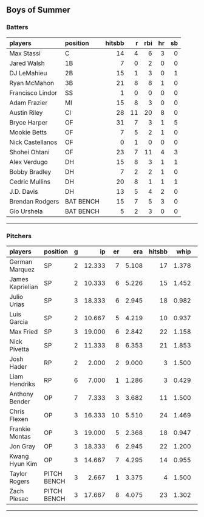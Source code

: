 ## Boys of Summer

### Batters

 
|players          |position  | hitsbb|  r| rbi| hr| sb| 
|:----------------|:---------|------:|--:|---:|--:|--:| 
|Max Stassi       |C         |     14|  4|   6|  3|  0| 
|Jared Walsh      |1B        |      7|  0|   2|  0|  0| 
|DJ LeMahieu      |2B        |     15|  1|   3|  0|  1| 
|Ryan McMahon     |3B        |     21|  8|   8|  1|  0| 
|Francisco Lindor |SS        |      1|  0|   0|  0|  0| 
|Adam Frazier     |MI        |     15|  8|   3|  0|  0| 
|Austin Riley     |CI        |     28| 11|  20|  8|  0| 
|Bryce Harper     |OF        |     31|  7|   3|  1|  5| 
|Mookie Betts     |OF        |      7|  5|   2|  1|  0| 
|Nick Castellanos |OF        |      0|  1|   0|  0|  0| 
|Shohei Ohtani    |OF        |     23|  7|  11|  4|  3| 
|Alex Verdugo     |DH        |     15|  8|   3|  1|  1| 
|Bobby Bradley    |DH        |      7|  2|   2|  1|  0| 
|Cedric Mullins   |DH        |     20|  8|   1|  1|  1| 
|J.D. Davis       |DH        |     13|  5|   4|  2|  0| 
|Brendan Rodgers  |BAT BENCH |     15|  7|   5|  3|  0| 
|Gio Urshela      |BAT BENCH |      5|  2|   3|  0|  0| 

* * *

### Pitchers

 
|players          |position    |  g|     ip| er|   era| hitsbb|  whip| so|  w| sv| 
|:----------------|:-----------|--:|------:|--:|-----:|------:|-----:|--:|--:|--:| 
|German Marquez   |SP          |  2| 12.333|  7| 5.108|     17| 1.378| 13|  0|  0| 
|James Kaprielian |SP          |  2| 10.333|  6| 5.226|     15| 1.452| 13|  1|  0| 
|Julio Urias      |SP          |  3| 18.333|  6| 2.945|     18| 0.982| 13|  1|  0| 
|Luis Garcia      |SP          |  2| 10.667|  5| 4.219|     10| 0.937| 17|  1|  0| 
|Max Fried        |SP          |  3| 19.000|  6| 2.842|     22| 1.158| 22|  1|  0| 
|Nick Pivetta     |SP          |  2| 11.333|  8| 6.353|     21| 1.853|  7|  1|  0| 
|Josh Hader       |RP          |  2|  2.000|  2| 9.000|      3| 1.500|  2|  0|  0| 
|Liam Hendriks    |RP          |  6|  7.000|  1| 1.286|      3| 0.429| 10|  0|  3| 
|Anthony Bender   |OP          |  7|  7.333|  3| 3.682|     11| 1.500|  8|  1|  0| 
|Chris Flexen     |OP          |  3| 16.333| 10| 5.510|     24| 1.469|  6|  1|  0| 
|Frankie Montas   |OP          |  3| 19.000|  5| 2.368|     18| 0.947| 27|  1|  0| 
|Jon Gray         |OP          |  3| 18.333|  6| 2.945|     22| 1.200| 15|  1|  0| 
|Kwang Hyun Kim   |OP          |  3| 14.667|  7| 4.295|     14| 0.955|  8|  2|  0| 
|Taylor Rogers    |PITCH BENCH |  3|  2.667|  1| 3.375|      4| 1.500|  5|  0|  1| 
|Zach Plesac      |PITCH BENCH |  3| 17.667|  8| 4.075|     23| 1.302| 10|  2|  0| 


* * *


